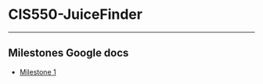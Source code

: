 # CIS550-JuiceFinder

---

## Milestones Google docs
- [Milestone 1](https://docs.google.com/document/d/1pku4BXDyfwcwIl79Wt63EHu3fOGUqHgm4nena25gOHI/edit?usp=sharing)
